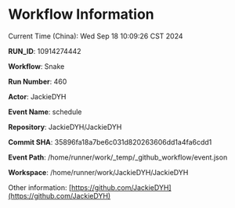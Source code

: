 # Workflow Information

Current Time (China): Wed Sep 18 10:09:26 CST 2024  

**RUN_ID**: 10914274442  

**Workflow**: Snake  

**Run Number**: 460  

**Actor**: JackieDYH  

**Event Name**: schedule  

**Repository**: JackieDYH/JackieDYH  

**Commit SHA**: 35896fa18a7be6c031d820263606dd1a4fa6cdd1  

**Event Path**: /home/runner/work/_temp/_github_workflow/event.json  

**Workspace**: /home/runner/work/JackieDYH/JackieDYH  

Other information: [https://github.com/JackieDYH](https://github.com/JackieDYH)
